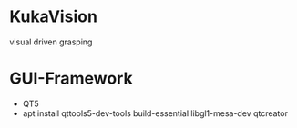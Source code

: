 # KukaVision
visual driven grasping

# GUI-Framework
- QT5
- apt install qttools5-dev-tools build-essential libgl1-mesa-dev qtcreator

